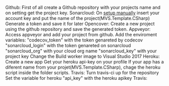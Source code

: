 Github:
    First of all create a Github repository with your projects name and on setting get the project key.
Sonarcloud:
    On [setup manually](https://sonarcloud.io/projects/create) insert your account key and put the name of the project(MVS.Template.CSharp)
    Generate a token and save it for later
Opencover:
    Create a new project using the github repository and save the generated token.
Appveyor:
    Access appveyor and add your project from github.
    Add the enviroment variables:
      "codecov_token" with the token genareted by codecov
      "sonarcloud_login" with the token genareted on sonarcloud
      "sonarcloud_org" with your cloud org name
      "sonarcloud_key" with your project key
    Change the Build worker image to Visual Studio 2017
Heroku:
    Create a new app
    Get your heroku api-key on your profile
    If your app has a diferent name from your projet(MVS.Template.CSharp), chage the heroku script inside the folder scripts.
Travis:
    Turn travis-ci up for the repository
    Set the variable for heroku
      "api_key" with the heroku apikey
Travis: 